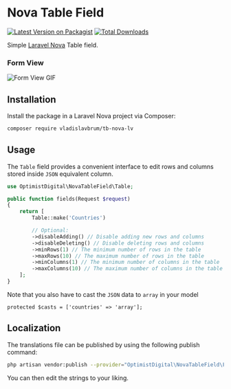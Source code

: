 # Nova Table Field

[![Latest Version on Packagist](https://img.shields.io/packagist/v/optimistdigital/nova-table-field.svg?style=flat-square)](https://packagist.org/packages/optimistdigital/nova-table-field)
[![Total Downloads](https://img.shields.io/packagist/dt/optimistdigital/nova-table-field.svg?style=flat-square)](https://packagist.org/packages/optimistdigital/nova-table-field)

Simple [Laravel Nova](https://nova.laravel.com) Table field.


### Form View

![Form View GIF](docs/form.gif)


## Installation

Install the package in a Laravel Nova project via Composer:

```bash
composer require vladislavbrum/tb-nova-lv
```

## Usage

The `Table` field provides a convenient interface to edit rows and columns stored inside `JSON` equivalent column.
```php
use OptimistDigital\NovaTableField\Table;

public function fields(Request $request)
{
    return [
        Table::make('Countries')

        // Optional:
        ->disableAdding() // Disable adding new rows and columns
        ->disableDeleting() // Disable deleting rows and columns
        ->minRows(1) // The minimum number of rows in the table
        ->maxRows(10) // The maximum number of rows in the table
        ->minColumns(1) // The minimum number of columns in the table
        ->maxColumns(10) // The maximum number of columns in the table
    ];
}
```

Note that you also have to cast the `JSON` data to `array` in your model
```
protected $casts = ['countries' => 'array'];
```

## Localization

The translations file can be published by using the following publish command:

```bash
php artisan vendor:publish --provider="OptimistDigital\NovaTableField\FieldServiceProvider" --tag="translations"
```

You can then edit the strings to your liking.
